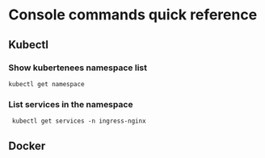 # Console commands quick reference

## Kubectl

### Show kubertenees namespace list

```console
kubectl get namespace
```

### List services in the namespace

```console
 kubectl get services -n ingress-nginx
```

## Docker
